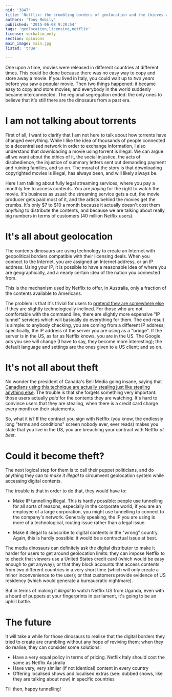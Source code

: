 ```yaml
---
nid: '3847'
title: 'Netflix: the crumbling borders of geolocation and the thieves who happily pay for what they "steal"'
authors: 'Tony Mobily'
published: '2015-06-08 9:20:54'
tags: 'geolocation,licensing,netflix'
license: verbatim_only
section: opinions
main_image: main.jpg
listed: 'true'

---
```

One upon a time, movies were released in different countries at different times. This could be done because there was no easy way to copy and store away a movie. If you lived in Italy, you could wait up to _two years_ before you saw a popular movie. Then two things happened: it became easy to copy and store movies; and everybody in the world suddenly became interconnected. The regional segregation ended: the only ones to believe that it's still there are the dinosaurs from a past era.

<!--break-->

# I am not talking about torrents

First of all, I want to clarify that I am not here to talk about how torrents have changed everything. While I like the idea of thousands of people connected to a decentralised network in order to exchange information, I also understand that downloading a movie using torrent is illegal. We can argue all we want about the ethics of it, the social injustice, the acts of disobedience, the injustice of summary letters sent out demanding payment and ruining families, and so on. The moral of the story is that downloading copyrighted movies is illegal, has always been, and will likely always be.

Here I am talking about fully legal streaming services, where you pay a monthly fee to access contents. You are _paying_ for the right to watch the movie. It's business as usual: the streaming service gets a cut, the movie producer gets paid most of it, and the artists behind the movies get the crumbs. It's only $7 to $10 a month because it actually doesn't cost them _anything_ to distribute the contents, and because we are talking about really big numbers in terms of customers (40 million Netflix users).

# It's all about geolocation

The contents dinosaurs are using technology to create an Internet with geopolitical borders compatible with their licensing deals. When you connect to the Internet, you are assigned an Internet address, or an IP address. Using your IP, it is possible to have a reasonable idea of where you are geographically, and a nearly certain idea of the nation you connected from.

This is the mechanism used by Netflix to offer, in Australia, only a fraction of the contents available to Americans.

The problem is that it's trivial for users to [pretend they are somewhere else](http://www.freesoftwaremagazine.com/articles/watch_netflix_outside_us_nearly_free_without_paying_tunnel) if they are slightly technologically inclined. For those who are not comfortable with the command line, there are slightly more expensive "IP tunnel" services which will basically do everything for them. The end result is simple: to anybody checking, you are coming from a different IP address; specifically, the IP address of the server you are using as a "bridge". If the server is in the US, as far as Netflix knows, you are in the US. The Google ads you see will change (I have to say, they become more interesting); the default language and settings are the ones given to a US client; and so on.

# It's not all about theft

No wonder the president of Canada's Bell Media going insane, saying that [Canadians using this technique are actually stealing just like stealing anything else](
http://www.thestar.com/business/tech_news/2015/06/03/canadians-are-stealing-us-netflix-content-bell.html). The trouble is that she forgets something very important: those users actually _paid_ for the contents they are watching. It's hard to convince users that they are stealing, when there is a credit card charge every month on their statements.

So, what it is? If the contract you sign with Netflix (you know, the endlessly long "terms and conditions" screen nobody ever, ever reads) makes you state that you live in the US, you are breaching your contract with Netflix _at best_.

# Could it become theft?

The next logical step for them is to call their puppet politicians, and do anything they can to _make it illegal_ to circumvent geolocation system while accessing digital contents.

The trouble is that in order to do that, they would have to:

* Make IP tunnelling illegal. This is hardly possible: people use tunnelling for all sorts of reasons, especially in the corporate world; if you are an employee of a large corporation, you might use tunnelling to connect to the company's network. Generally speaking, the IP you are using is more of a technological, routing issue rather than a legal issue.

* Make it illegal to subscribe to digital contents in the "wrong" country. Again, this is hardly possible: it would be a contractual issue at best.

The media dinosaurs can definitely ask the digital distributor to make it harder for users to get around geolocation limits: they can impose Netflix to to check that viewers use a United States credit card (which would be easy enough to get anyway); or that they block accounts that access contents from two different countries in a very short time (which will only create a minor inconvenience to the user); or that customers provide evidence of US residency (which would generate a bureaucratic nightmare).

But in terms of making it _illegal_ to watch Netflix US from Uganda, even with a hoard of puppets at your fingerprints in parliament, it's going to be an uphill battle.

# The future

It will take a while for those dinosaurs to realise that the digital borders they tried to create are crumbling without any hope of reviving them; when they do realise, they can consider some solutions:

* Have a very equal policy in terms of pricing. Netflix Italy should cost the same as Netflix Australia
* Have very, very similar (if not identical) content in every country
* Offering localised shows and localised extras (see: dubbed shows, like they are talking about now) in specific countries

Till then, happy tunnelling!
